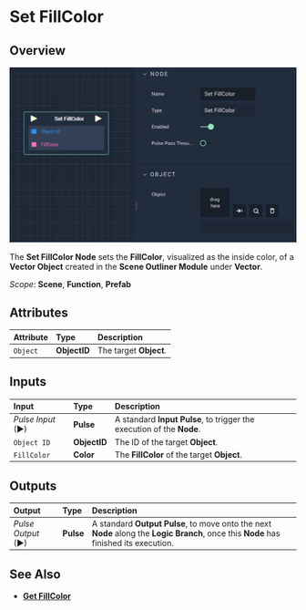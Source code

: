 # Set FillColor

## Overview

![The Set FillColor Node.](../../../.gitbook/assets/setfillcolor.png)

The **Set FillColor Node** sets the **FillColor**, visualized as the inside color, of a **Vector Object** created in the **Scene Outliner Module** under **Vector**.

*Scope*: **Scene**, **Function**, **Prefab**

## Attributes

| Attribute | Type | Description |
| :--- | :--- | :--- |
| `Object` | **ObjectID** | The target **Object**. |

## Inputs

| Input | Type | Description |
| :--- | :--- | :--- |
| _Pulse Input_ \(►\) | **Pulse** | A standard **Input Pulse**, to trigger the execution of the **Node**. |
| `Object ID` | **ObjectID** | The ID of the target **Object**. |
| `FillColor` | **Color** | The **FillColor** of the target **Object**. |

## Outputs

| Output | Type | Description |
| :--- | :--- | :--- |
| _Pulse Output_ \(►\) | **Pulse** | A standard **Output Pulse**, to move onto the next **Node** along the **Logic Branch**, once this **Node** has finished its execution. |

## See Also

* [**Get FillColor**](getfillcolor.md)

